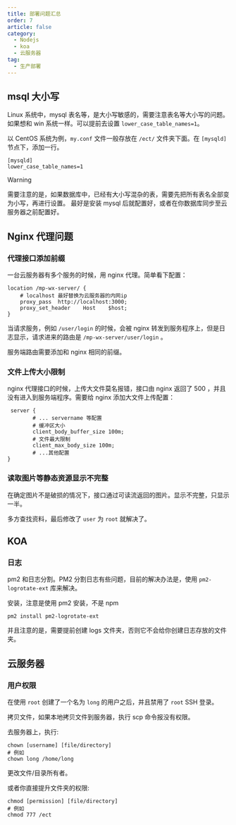 ```yaml
---
title: 部署问题汇总
order: 7
article: false
category:
  - Nodejs 
  - koa
  - 云服务器
tag:
  - 生产部署
---
```



## msql 大小写

Linux 系统中，mysql 表名等，是大小写敏感的，需要注意表名等大小写的问题。如果想和 win 系统一样。可以提前去设置 `lower_case_table_names=1`。

以 CentOS 系统为例，`my.conf` 文件一般存放在 `/ect/` 文件夹下面。在 `[mysqld]` 节点下，添加一行。

```text
[mysqld]
lower_case_table_names=1
```

> [!warning]
> 需要注意的是，如果数据库中，已经有大小写混杂的表，需要先把所有表名全部变为小写，再进行设置。
> 最好是安装 mysql 后就配置好，或者在你数据库同步至云服务器之前配置好。


## Nginx 代理问题

### 代理接口添加前缀

一台云服务器有多个服务的时候，用 nginx 代理。简单看下配置：

```text
location /mp-wx-server/ {
    # localhost 最好替换为云服务器的内网ip
    proxy_pass  http://localhost:3000;
    proxy_set_header    Host    $host;
}
```

当请求服务，例如 `/user/login` 的时候，会被 nginx 转发到服务程序上，但是日志显示，请求进来的路由是 `/mp-wx-server/user/login` 。

服务端路由需要添加和 nginx 相同的前缀。

### 文件上传大小限制

nginx 代理接口的时候，上传大文件莫名报错，接口由 nginx 返回了 500 ，并且没有进入到服务端程序。需要给 nginx 添加大文件上传配置：

```text
 server {
        # ... servername 等配置
        # 缓冲区大小
        client_body_buffer_size 100m;
        # 文件最大限制
        client_max_body_size 100m;
        # ...其他配置
}
```

### 读取图片等静态资源显示不完整

在确定图片不是破损的情况下，接口通过可读流返回的图片。显示不完整，只显示一半。

多方查找资料，最后修改了 `user` 为 `root` 就解决了。


## KOA

### 日志
pm2 和日志分割。PM2 分割日志有些问题，目前的解决办法是，使用 `pm2-logrotate-ext` 库来解决。

安装，注意是使用 pm2 安装，不是 npm

```shell
pm2 install pm2-logrotate-ext
```

并且注意的是，需要提前创建 logs 文件夹，否则它不会给你创建日志存放的文件夹。


## 云服务器

### 用户权限

在使用 `root` 创建了一个名为 `long` 的用户之后，并且禁用了 `root` SSH 登录。

拷贝文件，如果本地拷贝文件到服务器，执行 scp 命令报没有权限。

去服务器上，执行:

```shell
chown [username] [file/directory]
# 例如
chown long /home/long
```

更改文件/目录所有者。

或者你直接提升文件夹的权限:

```shell
chmod [permission] [file/directory]
# 例如
chmod 777 /ect
```
